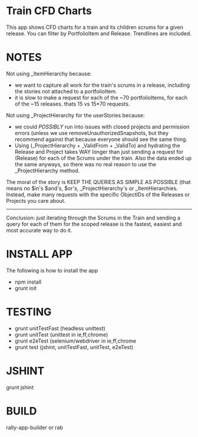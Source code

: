 Train CFD Charts
================

This app shows CFD charts for a train and its children scrums
for a given release. You can filter by PortfolioItem and Release.
Trendlines are included.

NOTES
=====
Not using _ItemHierarchy because:
- we want to capture all work for the train's scrums in a release, including the stories not attached to a portfolioItem.
- it is slow to make a request for each of the ~70 portfolioItems, for each of the ~15 releases. thats 15 vs 15*70 requests.
		
Not using _ProjectHierarchy for the userStories because:
- we could _POSSIBLY_ run into issues with closed projects and permission errors (unless we use removeUnauthorizedSnapshots, but they recommend against that because everyone should see the same thing.
- Using (_ProjectHierarchy + _ValidFrom + _ValidTo) and hydrating the Release and Project takes WAY longer than just sending a request for (Release) for each of the Scrums under the train. Also the data ended up the same anyways, so there was no real reason to use the _ProjectHierarchy method.

The moral of the story is KEEP THE QUERIES AS SIMPLE AS POSSIBLE (that means no $in's $and's, $or's, _ProjectHierarchy's or _ItemHierarchies. Instead, make many requests with the specific ObjectIDs of the Releases or Projects you care about.

--------------------------------------
Conclusion: just iterating through the Scrums in the Train and sending a query for each of them for the scoped release is the fastest, easiest and most accurate way to do it.


INSTALL APP
===========
The following is how to install the app
- npm install
- grunt init

TESTING
=======
- grunt unitTestFast (headless unittest)
- grunt unitTest (unittest in ie,ff,chrome)
- grunt e2eTest (selenium/webdriver in ie,ff,chrome
- grunt test (jshint, unitTestFast, unitTest, e2eTest)


JSHINT
======
grunt jshint

BUILD
=====
rally-app-builder or rab